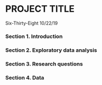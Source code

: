 PROJECT TITLE
================
Six-Thirty-Eight
10/22/19

### Section 1. Introduction

### Section 2. Exploratory data analysis

### Section 3. Research questions

### Section 4. Data

